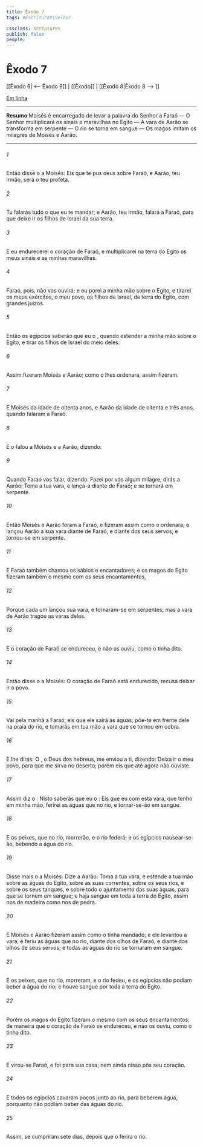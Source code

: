 ```yaml
---
title: Êxodo 7
tags: #Escrituras\VelhoT

cssclass: scriptures
publish: false
people:
---
```


# Êxodo 7
[[Êxodo 6| <-- Êxodo 6]] | [[Êxodo]] | [[Êxodo 8|Êxodo 8 --> ]]

[Em linha](https://churchofjesuschrist.org/study/scriptures/ot/ex/7?lang=por)

---
__Resumo__
Moisés é encarregado de levar a palavra do Senhor a Faraó — O Senhor multiplicará os sinais e maravilhas no Egito — A vara de Aarão se transforma em serpente — O rio se torna em sangue — Os magos imitam os milagres de Moisés e Aarão.

---
###### 1 
Então disse o  a Moisés: Eis que te pus  deus sobre Faraó, e Aarão, teu irmão, será o teu profeta.

###### 2 
Tu falarás tudo o que eu te mandar; e Aarão, teu irmão, falará a Faraó, para que deixe ir os filhos de Israel da sua terra.

###### 3 
E eu endurecerei o coração de Faraó, e multiplicarei na terra do Egito os meus sinais e as minhas maravilhas.

###### 4 
Faraó, pois, não vos ouvirá; e eu porei a minha mão sobre o Egito, e tirarei os meus exércitos, o meu povo, os filhos de Israel, da terra do Egito, com grandes juízos.

###### 5 
Então os egípcios saberão que eu  o , quando estender a minha mão sobre o Egito, e tirar os filhos de Israel do meio deles.

###### 6 
Assim fizeram Moisés e Aarão; como o  lhes ordenara, assim fizeram.

###### 7 
E Moisés  da idade de oitenta anos, e Aarão da idade de oitenta e três anos, quando falaram a Faraó.

###### 8 
E o  falou a Moisés e a Aarão, dizendo:

###### 9 
Quando Faraó vos falar, dizendo: Fazei por vós algum milagre; dirás a Aarão: Toma a tua vara, e lança-a diante de Faraó; e se tornará em serpente.

###### 10 
Então Moisés e Aarão foram a Faraó, e fizeram assim como o  ordenara; e lançou Aarão a sua vara diante de Faraó, e diante dos seus servos, e tornou-se em serpente.

###### 11 
E Faraó também chamou os sábios e encantadores; e os magos do Egito fizeram também o mesmo com os seus encantamentos,

###### 12 
Porque cada um lançou sua vara, e tornaram-se em serpentes; mas a vara de Aarão tragou as varas deles.

###### 13 
E o coração de Faraó se endureceu, e não os ouviu, como o  tinha dito.

###### 14 
Então disse o  a Moisés: O coração de Faraó está endurecido, recusa deixar ir o povo.

###### 15 
Vai pela manhã a Faraó; eis que ele sairá às águas; põe-te em frente dele na praia do rio, e tomarás em tua mão a vara que se tornou em cobra.

###### 16 
E lhe dirás: O , o Deus dos hebreus, me enviou a ti, dizendo: Deixa ir o meu povo, para que me sirva no deserto; porém eis que até agora não ouviste.

###### 17 
Assim diz o : Nisto saberás que eu  o : Eis que eu com esta vara, que tenho em minha mão, ferirei as águas que  no rio, e tornar-se-ão em sangue.

###### 18 
E os peixes, que  no rio, morrerão, e o rio federá; e os egípcios nausear-se-ão, bebendo a água do rio.

###### 19 
Disse mais o  a Moisés: Dize a Aarão: Toma a tua vara, e estende a tua mão sobre as águas do Egito, sobre as suas correntes, sobre os seus rios, e sobre os seus tanques, e sobre todo o ajuntamento das suas águas, para que se tornem em sangue; e haja sangue em toda a terra do Egito, assim nos  de madeira como nos de pedra.

###### 20 
E Moisés e Aarão fizeram assim como o  tinha mandado; e ele levantou a vara, e feriu as águas que  no rio, diante dos olhos de Faraó, e diante dos olhos de seus servos; e todas as águas do rio se tornaram em sangue.

###### 21 
E os peixes, que  no rio, morreram, e o rio fedeu, e os egípcios não podiam beber a água do rio; e houve sangue por toda a terra do Egito.

###### 22 
Porém os magos do Egito  fizeram o mesmo com os seus encantamentos; de maneira que o coração de Faraó se endureceu, e não os ouviu, como o  tinha dito.

###### 23 
E virou-se Faraó, e foi para sua casa; nem ainda nisso pôs seu coração.

###### 24 
E todos os egípcios cavaram poços junto ao rio, para beberem água, porquanto não podiam beber das águas do rio.

###### 25 
Assim, se cumpriram sete dias, depois que o  ferira o rio.

